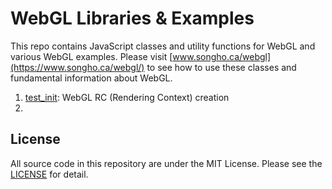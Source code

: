 # WebGL Libraries & Examples
This repo contains JavaScript classes and utility functions for WebGL and various WebGL examples. Please visit [www.songho.ca/webgl](https://www.songho.ca/webgl/) to see how to use these classes and fundamental information about WebGL.

1. [test_init](https://github.com/songho/webgl/blob/master/test_init.html): WebGL RC (Rendering Context) creation
2. 

## License
All source code in this repository are under the MIT License. Please see the [LICENSE](LICENSE) for detail.
